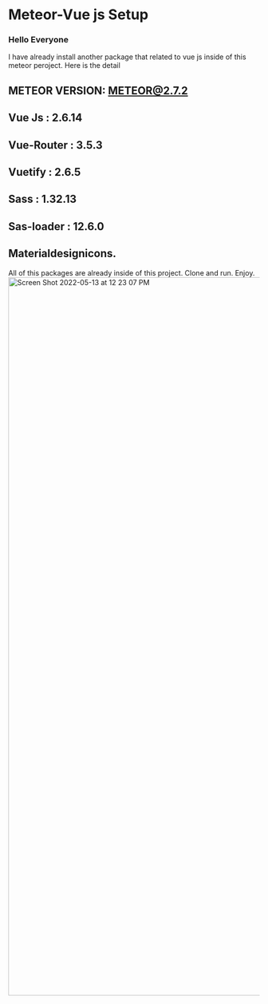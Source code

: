 # Meteor-Vue js Setup
### Hello Everyone
I have already install another package that related to vue js inside of this meteor peroject.
Here is the detail
## METEOR VERSION: METEOR@2.7.2
## Vue Js        : 2.6.14
## Vue-Router    : 3.5.3
## Vuetify       : 2.6.5
## Sass          : 1.32.13
## Sas-loader    : 12.6.0
## Materialdesignicons.

All of this packages are already inside of this project.
Clone and run.
Enjoy.
<img width="1439" alt="Screen Shot 2022-05-13 at 12 23 07 PM" src="https://user-images.githubusercontent.com/56711477/168216496-a70d8aad-a18f-44b5-9fa5-8bb2617dcff1.png">
